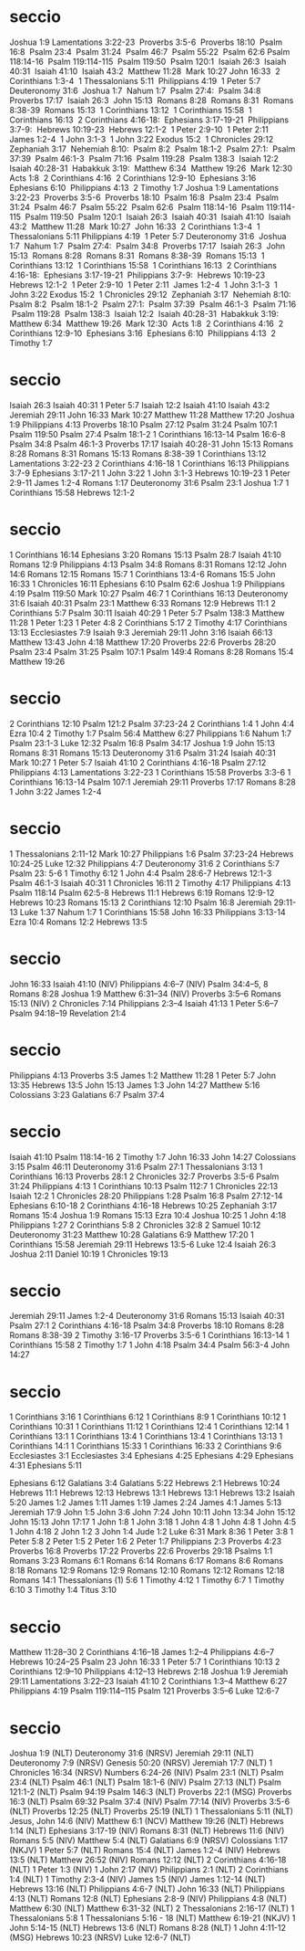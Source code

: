 # seccio

Joshua 1:9
Lamentations 3:22-23
‍
Proverbs 3:5-6
‍
Proverbs 18:10
‍
Psalm 16:8
‍
Psalm 23:4
‍
Psalm 31:24
‍
Psalm 46:7
‍
Psalm 55:22
‍
Psalm 62:6
‍
Psalm 118:14-16
‍
Psalm 119:114-115
‍
Psalm 119:50
‍
Psalm 120:1
‍
Isaiah 26:3
‍
Isaiah 40:31
‍
Isaiah 41:10
‍
Isaiah 43:2
‍
Matthew 11:28
‍
Mark 10:27
‍
John 16:33
‍
2 Corinthians 1:3-4
‍
1 Thessalonians 5:11
‍
Philippians 4:19
‍
1 Peter 5:7
Deuteronomy 31:6
‍
Joshua 1:7
‍
Nahum 1:7
‍
Psalm 27:4:
‍
Psalm 34:8
‍
Proverbs 17:17
‍
Isaiah 26:3
‍
John 15:13
‍
Romans 8:28
‍
Romans 8:31
‍
Romans 8:38-39
‍
Romans 15:13
‍
1 Corinthians 13:12
‍
1 Corinthians 15:58
‍
1 Corinthians 16:13
‍
2 Corinthians 4:16-18:
‍
Ephesians 3:17-19-21
‍
Philippians 3:7-9:
‍
Hebrews 10:19-23
‍
Hebrews 12:1-2
‍
1 Peter 2:9-10
‍
1 Peter 2:11
‍
James 1:2-4
‍
1 John 3:1-3
‍
1 John 3:22
Exodus 15:2
‍
1 Chronicles 29:12
‍
Zephaniah 3:17
‍
Nehemiah 8:10:
‍
Psalm 8:2
‍
Psalm 18:1-2
‍
Psalm 27:1:
‍
Psalm 37:39
‍
Psalm 46:1-3
‍
Psalm 71:16
‍
Psalm 119:28
‍
Psalm 138:3
‍
Isaiah 12:2
‍
Isaiah 40:28-31
‍
Habakkuk 3:19:
‍
Matthew 6:34
‍
Matthew 19:26
‍
Mark 12:30
‍
Acts 1:8
‍
2 Corinthians 4:16
‍
2 Corinthians 12:9-10
‍
Ephesians 3:16
‍
Ephesians 6:10
‍
Philippians 4:13
‍
2 Timothy 1:7
Joshua 1:9
Lamentations 3:22-23
‍
Proverbs 3:5-6
‍
Proverbs 18:10
‍
Psalm 16:8
‍
Psalm 23:4
‍
Psalm 31:24
‍
Psalm 46:7
‍
Psalm 55:22
‍
Psalm 62:6
‍
Psalm 118:14-16
‍
Psalm 119:114-115
‍
Psalm 119:50
‍
Psalm 120:1
‍
Isaiah 26:3
‍
Isaiah 40:31
‍
Isaiah 41:10
‍
Isaiah 43:2
‍
Matthew 11:28
‍
Mark 10:27
‍
John 16:33
‍
2 Corinthians 1:3-4
‍
1 Thessalonians 5:11
‍
Philippians 4:19
‍
1 Peter 5:7
Deuteronomy 31:6
‍
Joshua 1:7
‍
Nahum 1:7
‍
Psalm 27:4:
‍
Psalm 34:8
‍
Proverbs 17:17
‍
Isaiah 26:3
‍
John 15:13
‍
Romans 8:28
‍
Romans 8:31
‍
Romans 8:38-39
‍
Romans 15:13
‍
1 Corinthians 13:12
‍
1 Corinthians 15:58
‍
1 Corinthians 16:13
‍
2 Corinthians 4:16-18:
‍
Ephesians 3:17-19-21
‍
Philippians 3:7-9:
‍
Hebrews 10:19-23
‍
Hebrews 12:1-2
‍
1 Peter 2:9-10
‍
1 Peter 2:11
‍
James 1:2-4
‍
1 John 3:1-3
‍
1 John 3:22
Exodus 15:2
‍
1 Chronicles 29:12
‍
Zephaniah 3:17
‍
Nehemiah 8:10:
‍
Psalm 8:2
‍
Psalm 18:1-2
‍
Psalm 27:1:
‍
Psalm 37:39
‍
Psalm 46:1-3
‍
Psalm 71:16
‍
Psalm 119:28
‍
Psalm 138:3
‍
Isaiah 12:2
‍
Isaiah 40:28-31
‍
Habakkuk 3:19:
‍
Matthew 6:34
‍
Matthew 19:26
‍
Mark 12:30
‍
Acts 1:8
‍
2 Corinthians 4:16
‍
2 Corinthians 12:9-10
‍
Ephesians 3:16
‍
Ephesians 6:10
‍
Philippians 4:13
‍
2 Timothy 1:7

# seccio

Isaiah 26:3
Isaiah 40:31
1 Peter 5:7
Isaiah 12:2
Isaiah 41:10
Isaiah 43:2
Jeremiah 29:11
John 16:33
Mark 10:27
Matthew 11:28
Matthew 17:20
Joshua 1:9
Philippians 4:13
Proverbs 18:10
Psalm 27:12
Psalm 31:24
Psalm 107:1
Psalm 119:50
Psalm 27:4
Psalm 18:1-2
1 Corinthians 16:13-14
Psalm 16:6-8
Psalm 34:8
Psalm 46:1-3
Proverbs 17:17
Isaiah 40:28-31
John 15:13
Romans 8:28
Romans 8:31
Romans 15:13
Romans 8:38-39
1 Corinthians 13:12
Lamentations 3:22-23
2 Corinthians 4:16-18
1 Corinthians 16:13
Philippians 3:7-9
Ephesians 3:17-21
1 John 3:22
1 John 3:1-3
Hebrews 10:19-23
1 Peter 2:9-11
James 1:2-4
Romans 1:17
Deuteronomy 31:6
Psalm 23:1
Joshua 1:7
1 Corinthians 15:58
Hebrews 12:1-2

# seccio

1 Corinthians 16:14
Ephesians 3:20
Romans 15:13
Psalm 28:7
Isaiah 41:10
Romans 12:9
Philippians 4:13
Psalm 34:8
Romans 8:31
Romans 12:12
John 14:6
Romans 12:15
Romans 15:7
1 Corinthians 13:4-6
Romans 15:5
John 16:33
1 Chronicles 16:11
Ephesians 6:10
Psalm 62:6
Joshua 1:9
Philippians 4:19
Psalm 119:50
Mark 10:27
Psalm 46:7
1 Corinthians 16:13
Deuteronomy 31:6
Isaiah 40:31
Psalm 23:1
Matthew 6:33
Romans 12:9
Hebrews 11:1
2 Corinthians 5:7
Psalm 30:11
Isaiah 40:29
1 Peter 5:7
Psalm 138:3
Matthew 11:28
1 Peter 1:23
1 Peter 4:8
2 Corinthians 5:17
2 Timothy 4:17
Corinthians 13:13
Ecclesiastes 7:9
Isaiah 9:3
Jeremiah 29:11
John 3:16
Isaiah 66:13
Matthew 13:43
John 4:18
Matthew 17:20
Proverbs 22:6
Proverbs 28:20
Psalm 23:4
Psalm 31:25
Psalm 107:1
Psalm 149:4
Romans 8:28
Romans 15:4
Matthew 19:26

# seccio

2 Corinthians 12:10
Psalm 121:2
Psalm 37:23-24
2 Corinthians 1:4
1 John 4:4
Ezra 10:4
2 Timothy 1:7
Psalm 56:4
Matthew 6:27
Philippians 1:6
Nahum 1:7
Psalm 23:1-3
Luke 12:32
Psalm 16:8
Psalm 34:17
Joshua 1:9
John 15:13
Romans 8:31
Romans 15:13
Deuteronomy 31:6
Psalm 31:24
Isaiah 40:31
Mark 10:27
1 Peter 5:7
Isaiah 41:10
2 Corinthians 4:16-18
Psalm 27:12
Philippians 4:13
Lamentations 3:22-23
1 Corinthians 15:58
Proverbs 3:3-6
1 Corinthians 16:13-14
Psalm 107:1
Jeremiah 29:11
Proverbs 17:17
Romans 8:28
1 John 3:22
James 1:2-4

# seccio

1 Thessalonians 2:11-12
Mark 10:27
Philippians 1:6
Psalm 37:23-24
Hebrews 10:24-25
Luke 12:32
Philippians 4:7
Deuteronomy 31:6
2 Corinthians 5:7
Psalm 23: 5-6
1 Timothy 6:12
1 John 4:4
Psalm 28:6-7
Hebrews 12:1-3
Psalm 46:1-3
Isaiah 40:31
1 Chronicles 16:11
2 Timothy 4:17
Philippians 4:13
Psalm 118:14
Psalm 62:5-8
Hebrews 11:1
Hebrews 6:19
Romans 12:9-12
Hebrews 10:23
Romans 15:13
2 Corinthians 12:10
Psalm 16:8
Jeremiah 29:11-13
Luke 1:37
Nahum 1:7
1 Corinthians 15:58
John 16:33
Philippians 3:13-14
Ezra 10:4
Romans 12:2
Hebrews 13:5

# seccio

John 16:33
Isaiah 41:10 (NIV)
Philippians 4:6–7 (NIV)
Psalm 34:4–5, 8
Romans 8:28
Joshua 1:9
Matthew 6:31–34 (NIV)
Proverbs 3:5–6
Romans 15:13 (NIV)
2 Chronicles 7:14
Philippians 2:3–4
Isaiah 41:13
1 Peter 5:6–7
Psalm 94:18–19
Revelation 21:4

# seccio

Philippians 4:13
Proverbs 3:5
James 1:2
Matthew 11:28
1 Peter 5:7
John 13:35
Hebrews 13:5
John 15:13
James 1:3
John 14:27
Matthew 5:16
Colossians 3:23
Galatians 6:7
Psalm 37:4

# seccio

Isaiah 41:10
Psalm 118:14-16
2 Timothy 1:7
John 16:33
John 14:27
Colossians 3:15
Psalm 46:11
Deuteronomy 31:6
Psalm 27:1
Thessalonians 3:13
1 Corinthians 16:13
Proverbs 28:1
2 Chronicles 32:7
Proverbs 3:5-6
Psalm 31:24
Philippians 4:13
1 Corinthians 10:13
Psalm 112:7
1 Chronicles 22:13
Isaiah 12:2
1 Chronicles 28:20
Philippians 1:28
Psalm 16:8
Psalm 27:12-14
Ephesians 6:10-18
2 Corinthians 4:16-18
Hebrews 10:25
Zephaniah 3:17
Romans 15:4
Joshua 1:9
Romans 15:13
Ezra 10:4
Joshua 10:25
1 John 4:18
Philippians 1:27
2 Corinthians 5:8
2 Chronicles 32:8
2 Samuel 10:12
Deuteronomy 31:23
Matthew 10:28
Galatians 6:9
Matthew 17:20
1 Corinthians 15:58
Jeremiah 29:11
Hebrews 13:5-6
Luke 12:4
Isaiah 26:3
Joshua 2:11
Daniel 10:19
1 Chronicles 19:13

# seccio

Jeremiah 29:11
James 1:2-4
Deuteronomy 31:6
Romans 15:13
Isaiah 40:31
Psalm 27:1
2 Corinthians 4:16-18
Psalm 34:8
Proverbs 18:10
Romans 8:28
Romans 8:38-39
2 Timothy 3:16-17
Proverbs 3:5-6
1 Corinthians 16:13-14
1 Corinthians 15:58
2 Timothy 1:7
1 John 4:18
Psalm 34:4
Psalm 56:3-4
John 14:27

# seccio

1 Corinthians 3:16
1 Corinthians 6:12
1 Corinthians 8:9
1 Corinthians 10:12
1 Corinthians 10:31
1 Corinthians 11:12
1 Corinthians 12:4
1 Corinthians 12:14
1 Corinthians 13:1
1 Corinthians 13:4
1 Corinthians 13:4
1 Corinthians 13:13
1 Corinthians 14:1
1 Corinthians 15:33
1 Corinthians 16:33
2 Corinthians 9:6
Ecclesiastes 3:1
Ecclesiastes 3:4
Ephesians 4:25
Ephesians 4:29
Ephesians 4:31
Ephesians 5:11

Ephesians 6:12
Galatians 3:4
Galatians 5:22
Hebrews 2:1
Hebrews 10:24
Hebrews 11:1
Hebrews 12:13
Hebrews 13:1
Hebrews 13:1
Hebrews 13:2
Isaiah 5:20
James 1:2
James 1:11
James 1:19
James 2:24
James 4:1
James 5:13
Jeremiah 17:9
John 1:5
John 3:6
John 7:24
John 10:11
John 13:34
John 15:12
John 15:13
John 17:17
1 John 1:8
1 John 3:18
1 John 4:8
1 John 4:8
1 John 4:5
1 John 4:18
2 John 1:2
3 John 1:4
Jude 1:2
Luke 6:31
Mark 8:36
1 Peter 3:8
1 Peter 5:8
2 Peter 1:5
2 Peter 1:6
2 Peter 1:7
Philippians 2:3
Proverbs 4:23
Proverbs 16:8
Proverbs 17:22
Proverbs 22:6
Proverbs 29:18
Psalms 1:1
Romans 3:23
Romans 6:1
Romans 6:14
Romans 6:17
Romans 8:6
Romans 8:18
Romans 12:9
Romans 12:9
Romans 12:10
Romans 12:12
Romans 12:18
Romans 14:1
Thessalonians (1) 5:6
1 Timothy 4:12
1 Timothy 6:7
1 Timothy 6:10
3 Timothy 1:4
Titus 3:10

# seccio

Matthew 11:28–30
2 Corinthians 4:16–18
James 1:2–4
Philippians 4:6–7
Hebrews 10:24–25
Psalm 23
John 16:33
1 Peter 5:7
1 Corinthians 10:13
2 Corinthians 12:9–10
Philippians 4:12–13
Hebrews 2:18
Joshua 1:9
Jeremiah 29:11
Lamentations 3:22–23
Isaiah 41:10
2 Corinthians 1:3–4
Matthew 6:27
Philippians 4:19
Psalm 119:114–115
Psalm 121
Proverbs 3:5–6
Luke 12:6-7

# seccio

Joshua 1:9 (NLT)
Deuteronomy 31:6 (NRSV)
Jeremiah 29:11 (NLT)
Deuteronomy 7:9 (NRSV)
Genesis 50:20 (NRSV)
Jeremiah 17:7 (NLT)
1 Chronicles 16:34 (NRSV)
Numbers 6:24-26 (NIV)
Psalm 23:1 (NLT)
Psalm 23:4 (NLT)
Psalm 46:1 (NLT)
Psalm 18:1-6 (NIV)
Psalm 27:13 (NLT)
Psalm 121:1-2 (NLT)
Psalm 94:19
Psalm 146:3 (NLT)
Proverbs 22:1 (MSG)
Proverbs 16:3 (NLT)
Psalm 69:32
Psalm 37:4 (NIV)
Psalm 77:14 (NIV)
Proverbs 3:5-6 (NLT)
Proverbs 12:25 (NLT)
Proverbs 25:19 (NLT)
1 Thessalonians 5:11 (NLT)
Jesus, John 14:6 (NIV)
Matthew 6:1 (NCV)
Matthew 19:26 (NLT)
Hebrews 1:14 (NLT)
Ephesians 3:17-19 (NIV)
Romans 8:31 (NLT)
Hebrews 11:6 (NIV)
Romans 5:5 (NIV)
Matthew 5:4 (NLT)
Galatians 6:9 (NRSV)
Colossians 1:17 (NKJV)
1 Peter 5:7 (NLT)
Romans 15:4 (NLT)
James 1:2-4 (NIV)
Hebrews 13:5 (NLT)
Matthew 26:52 (NIV)
Romans 12:12 (NLT)
2 Corinthians 4:16-18 (NLT)
1 Peter 1:3 (NIV)
1 John 2:17 (NIV)
Philippians 2:1 (NLT)
2 Corinthians 1:4 (NLT)
1 Timothy 2:3-4 (NIV)
James 1:5 (NIV)
James 1:12-14 (NLT)
Hebrews 13:16 (NLT)
Philippians 4:6-7 (NLT)
John 16:33 (NLT)
Philippians 4:13 (NLT)
Romans 12:8 (NLT)
Ephesians 2:8-9 (NIV)
Philippians 4:8 (NLT)
Matthew 6:30 (NLT)
Matthew 6:31-32 (NLT)
2 Thessalonians 2:16-17 (NLT)
1 Thessalonians 5:8
1 Thessalonians 5:16 - 18 (NLT)
Matthew 6:19-21 (NKJV)
1 John 5:14-15 (NLT)
Hebrews 13:6 (NLT)
Romans 8:28 (NLT)
1 John 4:11-12 (MSG)
Hebrews 10:23 (NRSV)
Luke 12:6-7 (NLT)
